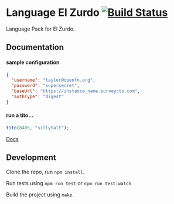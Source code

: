Language El Zurdo [![Build Status](https://travis-ci.org/OpenFn/language-zurdo.svg?branch=master)](https://travis-ci.org/OpenFn/language-zurdo)
======================

Language Pack for El Zurdo.

Documentation
-------------

#### sample configuration
```json
{
  "username": "taylor@openfn.org",
  "password": "supersecret",
  "baseUrl": "https://instance_name.surveycto.com",
  "authType": "digest"
}
```

#### run a tito...
```js
tito(8485, "sillySalt");
```


[Docs](docs/index)


Development
-----------

Clone the repo, run `npm install`.

Run tests using `npm run test` or `npm run test:watch`

Build the project using `make`.

